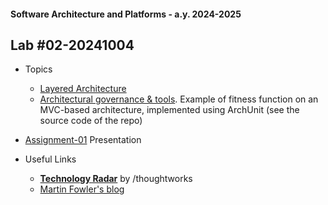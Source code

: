 #### Software Architecture and Platforms - a.y. 2024-2025

## Lab #02-20241004  

- Topics  
  - [Layered Architecture](https://docs.google.com/document/d/1trLtRNOkXFTRvBV4xphnmYXDcwqv1IdeZeo10WQzC8I/edit?usp=sharing)     
  - [Architectural governance & tools](https://docs.google.com/document/d/1bqJx4yQpvLUB5kELge6Lk_H6mP_GPEinQ9Hn-DrjIzo/edit?usp=sharing). Example of fitness function on an MVC-based architecture, implemented using ArchUnit (see the source code of the repo)

- [Assignment-01](https://github.com/sap-2024-2025/Assignment-01) Presentation

- Useful Links  
  - **[Technology Radar](https://www.thoughtworks.com/radar)** by /thoughtworks
  - [Martin Fowler's blog](https://martinfowler.com/)





		
		
		
		
